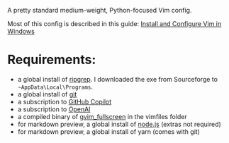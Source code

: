 A pretty standard medium-weight, Python-focused Vim config.

Most of this config is described in this guide: [Install and Configure Vim in Windows](https://shayallenhill.com/vim-in-windows)

# Requirements:
* a global install of [ripgrep](https://sourceforge.net/projects/ripgrep.mirror/). I downloaded the exe from Sourceforge to `~AppData\Local\Programs`.
* a global install of [git](https://git-scm.com/downloads)
* a subscription to [GitHub Copilot](https://github.com/features/copilot)
* a subscription to [OpenAI](https://openai.com/signup)
* a compiled binary of [gvim_fullscreen](https://github.com/movsb/gvim_fullscreen) in the vimfiles folder
* for markdown preview, a global install of [node.js](https://nodejs.org/en/download/) (extras not required)
* for markdown preview, a global install of yarn (comes with git)

